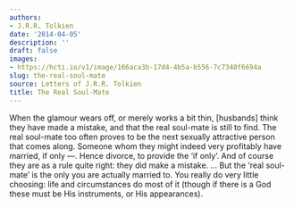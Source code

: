 ```yaml
---
authors:
- J.R.R. Tolkien
date: '2014-04-05'
description: ''
draft: false
images:
- https://hcti.io/v1/image/166aca3b-17d4-4b5a-b556-7c7340f6694a
slug: the-real-soul-mate
source: Letters of J.R.R. Tolkien
title: The Real Soul-Mate
---
```


When the glamour wears off, or merely works a bit thin, [husbands] think they have made a mistake, and that the real soul-mate is still to find. The real soul-mate too often proves to be the next sexually attractive person that comes along. Someone whom they might indeed very profitably have married, if only —. Hence divorce, to provide the ‘if only’. And of course they are as a rule quite right: they did make a mistake. ... But the ‘real soul-mate’ is the only you are actually married to. You really do very little choosing: life and circumstances do most of it (though if there is a God these must be His instruments, or His appearances).